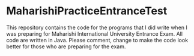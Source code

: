 # MaharishiPracticeEntranceTest
This repository contains the code for the programs that I did write when I was preparing for Maharishi International University Entrance Exam.
All code are written in Java.
Please comment, change to make the code look better for those who are preparing for the exam.
